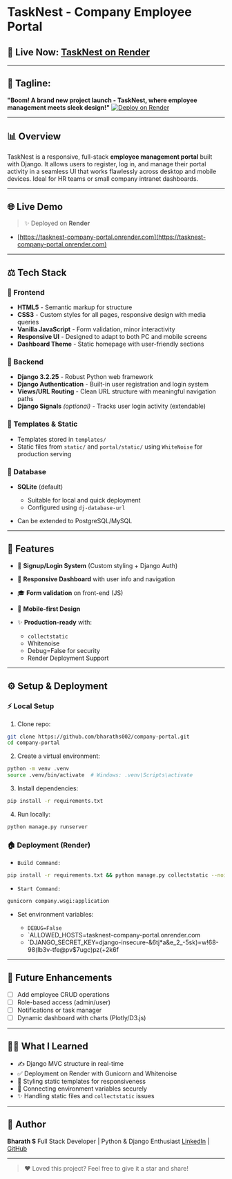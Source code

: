 # TaskNest - Company Employee Portal

## 🎉 Live Now: [TaskNest on Render](https://tasknest-company-portal.onrender.com)



---

## 🌟 Tagline:

**"Boom! A brand new project launch - TaskNest, where employee management meets sleek design!"**
[![Deploy on Render](https://img.shields.io/badge/Deployed%20on-Render-5f5fff?logo=render&logoColor=white&style=for-the-badge)](https://tasknest-company-portal.onrender.com)


---

## 📊 Overview

TaskNest is a responsive, full-stack **employee management portal** built with Django. It allows users to register, log in, and manage their portal activity in a seamless UI that works flawlessly across desktop and mobile devices. Ideal for HR teams or small company intranet dashboards.

---

## 🌐 Live Demo

> ✨ Deployed on **Render**

* [https://tasknest-company-portal.onrender.com](https://tasknest-company-portal.onrender.com)

---

## ⚖️ Tech Stack

### 🎨 Frontend

* **HTML5** - Semantic markup for structure
* **CSS3** - Custom styles for all pages, responsive design with media queries
* **Vanilla JavaScript** - Form validation, minor interactivity
* **Responsive UI** - Designed to adapt to both PC and mobile screens
* **Dashboard Theme** - Static homepage with user-friendly sections

### 🚀 Backend

* **Django 3.2.25** - Robust Python web framework
* **Django Authentication** - Built-in user registration and login system
* **Views/URL Routing** - Clean URL structure with meaningful navigation paths
* **Django Signals** *(optional)* - Tracks user login activity (extendable)

### 📁 Templates & Static

* Templates stored in `templates/`
* Static files from `static/` and `portal/static/` using `WhiteNoise` for production serving

### 󰔐 Database

* **SQLite** (default)

  * Suitable for local and quick deployment
  * Configured using `dj-database-url`
* Can be extended to PostgreSQL/MySQL

---

## 📝 Features

* 📅 **Signup/Login System** (Custom styling + Django Auth)
* 🏢 **Responsive Dashboard** with user info and navigation
* 🎓 **Form validation** on front-end (JS)
* 📲 **Mobile-first Design**
* ✨ **Production-ready** with:

  * `collectstatic`
  * Whitenoise
  * Debug=False for security
  * Render Deployment Support

---

## ⚙️ Setup & Deployment

### ⚡ Local Setup

1. Clone repo:

```bash
git clone https://github.com/bharaths002/company-portal.git
cd company-portal
```

2. Create a virtual environment:

```bash
python -m venv .venv
source .venv/bin/activate  # Windows: .venv\Scripts\activate
```

3. Install dependencies:

```bash
pip install -r requirements.txt
```

4. Run locally:

```bash
python manage.py runserver
```

### 🏠 Deployment (Render)

* `Build Command:`

```bash
pip install -r requirements.txt && python manage.py collectstatic --noinput
```

* `Start Command:`

```bash
gunicorn company.wsgi:application
```

* Set environment variables:

  * `DEBUG=False`
  * `ALLOWED_HOSTS=tasknest-company-portal.onrender.com
  * `DJANGO_SECRET_KEY=django-insecure-&6tj*a&e_2_-5sk)=w!68-98(lb3v-tfe@pv$7ugc)pz(+2k6f

---

## 📝 Future Enhancements

* [ ] Add employee CRUD operations
* [ ] Role-based access (admin/user)
* [ ] Notifications or task manager
* [ ] Dynamic dashboard with charts (Plotly/D3.js)

---

## 👨‍💼 What I Learned

* ✍️ Django MVC structure in real-time
* ✅ Deployment on Render with Gunicorn and Whitenoise
* 🌟 Styling static templates for responsiveness
* 📄 Connecting environment variables securely
* ✨ Handling static files and `collectstatic` issues

---

## 🚀 Author

**Bharath S**
Full Stack Developer | Python & Django Enthusiast
[LinkedIn](https://www.linkedin.com/in/bharaths18?lipi=urn%3Ali%3Apage%3Ad_flagship3_profile_view_base_contact_details%3ByqxqTf9xRe2L4IoVjo85DQ%3D%3D) | [GitHub](https://github.com/bharaths002)

---

> ❤️ Loved this project? Feel free to give it a star and share!
